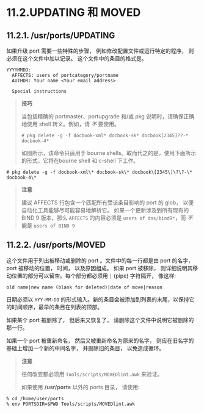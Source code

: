 # 11.2.UPDATING 和 MOVED

## 11.2.1. /usr/ports/UPDATING

如果升级 port 需要一些特殊的步骤， 例如修改配置文件或运行特定的程序， 则必须在这个文件中加以记录。
这个文件中的条目的格式是。

```shell-sessionl
YYYYMMDD:
  AFFECTS: users of portcategory/portname
  AUTHOR: Your name <Your email address>

  Special instructions
```

>**技巧**
>
> 当包括精确的 portmaster、portupgrade 和/或 pkg 说明时，请确保正确地使用 shell 转义。例如，请 *不* 要使用。
>
>```shell-sessionl
> # pkg delete -g -f docbook-xml* docbook-sk* docbook[2345]??-* docbook-4*
>```
>
> 如图所示，该命令只适用于 bourne shells。取而代之的是，使用下面所示的形式，它将在bourne shell 和 c-shell 下工作。

```shell-sessionl
# pkg delete -g -f docbook-xml\* docbook-sk\* docbook\[2345\]\?\?-\* docbook-4\*
```

>**注意**
>
> 建议 AFFECTS 行包含一个匹配所有受该条目影响的 port 的 glob， 以便自动化工具能够尽可能容易地解析它。
如果一个更新涉及到所有现有的 BIND 9 版本，那么 `AFFECTS` 的内容必须是 `users of dns/bind9*`，而 *不* 能是 `users of BIND 9`

## 11.2.2. /usr/ports/MOVED

这个文件用于列出被移动或删除的 port 。文件中的每一行都是由 port 的名字， port 被移动的位置， 时间， 以及原因组成。
如果 port 被移除， 则详细说明其移动位置的部分可以留空。每个部分都必须用 `|` (pipe) 字符隔开， 像这样:

```shell-sessionl
old name|new name (blank for deleted)|date of move|reason
```

日期必须以 `YYY-MM-DD` 的形式输入。新的条目会被添加到列表的末尾，以保持它的时间顺序，最早的条目在列表的顶部。

如果某个 port 被删除了， 但后来又恢复了， 请删除这个文件中说明它被删除的那一行。

如果一个 port 被重新命名， 然后又被重新命名为原来的名字， 则应在旧名字的基础上增加一个新的中间名字， 并删除旧的条目， 以免造成循环。

>**注意**
>
> 任何改变都必须用 `Tools/scripts/MOVEDlint.awk` 来验证。
>
> 如果使用 **/usr/ports** 以外的 ports 目录， 请使用:

```shell-sessionl
% cd /home/user/ports
% env PORTSDIR=$PWD Tools/scripts/MOVEDlint.awk
```

